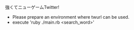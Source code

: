 強くてニューゲームTwitter!

- Please prepare an environment where twurl can be used.
- execute 'ruby ./main.rb <search_word>'
